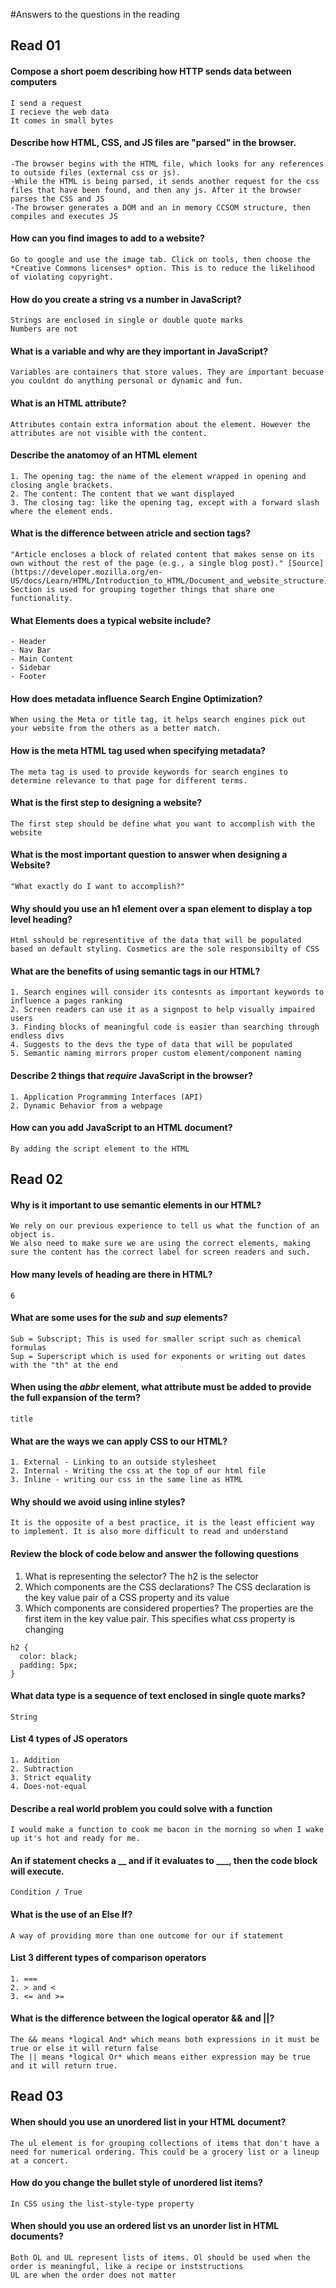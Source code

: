 #Answers to the questions in the reading

## Read 01

#### Compose a short poem describing how HTTP sends data between computers
```
I send a request
I recieve the web data
It comes in small bytes
```

#### Describe how HTML, CSS, and JS files are "parsed" in the browser.
```
-The browser begins with the HTML file, which looks for any references to outside files (external css or js).
-While the HTML is being parsed, it sends another request for the css files that have been found, and then any js. After it the browser parses the CSS and JS
-The browser generates a DOM and an in memory CCSOM structure, then compiles and executes JS
```

#### How can you find images to add to a website?
```
Go to google and use the image tab. Click on tools, then choose the *Creative Commons licenses* option. This is to reduce the likelihood of violating copyright.
```

#### How do you create a string vs a number in JavaScript?
```
Strings are enclosed in single or double quote marks
Numbers are not
```

#### What is a variable and why are they important in JavaScript?
```
Variables are containers that store values. They are important becuase you couldnt do anything personal or dynamic and fun.
```
#### What is an HTML attribute?
```
Attributes contain extra information about the element. However the attributes are not visible with the content.
```

#### Describe the anatomoy of an HTML element
```
1. The opening tag: the name of the element wrapped in opening and closing angle brackets.
2. The content: The content that we want displayed
3. The closing tag: like the opening tag, except with a forward slash where the element ends.
```

#### What is the difference between atricle and section tags?
```
"Article encloses a block of related content that makes sense on its own without the rest of the page (e.g., a single blog post)." [Source](https://developer.mozilla.org/en-US/docs/Learn/HTML/Introduction_to_HTML/Document_and_website_structure)
Section is used for grouping together things that share one functionality. 
```

#### What Elements does a typical website include?
```
- Header
- Nav Bar
- Main Content
- Sidebar
- Footer
```

#### How does metadata influence Search Engine Optimization?
```
When using the Meta or title tag, it helps search engines pick out your website from the others as a better match.
```

#### How is the meta HTML tag used when specifying metadata?
```
The meta tag is used to provide keywords for search engines to determine relevance to that page for different terms.
```

#### What is the first step to designing a website?
```
The first step should be define what you want to accomplish with the website
```

#### What is the most important question to answer when designing a Website?
```
"What exactly do I want to accomplish?"
```

#### Why should you use an h1 element over a span element to display a top level heading?
```
Html sshould be representitive of the data that will be populated based on default styling. Cosmetics are the sole responsibilty of CSS
```

#### What are the benefits of using semantic tags in our HTML?
```
1. Search engines will consider its contesnts as important keywords to influence a pages ranking
2. Screen readers can use it as a signpost to help visually impaired users
3. Finding blocks of meaningful code is easier than searching through endless divs
4. Suggests to the devs the type of data that will be populated
5. Semantic naming mirrors proper custom element/component naming
```

#### Describe 2 things that *require* JavaScript in the browser?
```
1. Application Programming Interfaces (API)
2. Dynamic Behavior from a webpage
```

#### How can you add JavaScript to an HTML document?
```
By adding the script element to the HTML
```

## Read 02

#### Why is it important to use semantic elements in our HTML?
```
We rely on our previous experience to tell us what the function of an object is.
We also need to make sure we are using the correct elements, making sure the content has the correct label for screen readers and such.
```

#### How many levels of heading are there in HTML?
```
6
```

#### What are some uses for the *sub* and *sup* elements?
```
Sub = Subscript; This is used for smaller script such as chemical formulas
Sup = Superscript which is used for exponents or writing out dates with the "th" at the end
```

#### When using the *abbr* element, what attribute must be added to provide the full expansion of the term?
```
title
```

#### What are the ways we can apply CSS to our HTML?
```
1. External - Linking to an outside stylesheet
2. Internal - Writing the css at the top of our html file
3. Inline - writing our css in the same line as HTML
```

#### Why should we avoid using inline styles?
```
It is the opposite of a best practice, it is the least efficient way to implement. It is also more difficult to read and understand
```

#### Review the block of code below and answer the following questions  
1. What is representing the selector?
The h2 is the selector
2. Which components are the CSS declarations?
The CSS declaration is the key value pair of a CSS property and its value
3. Which components are considered properties?
The properties are the first item in the key value pair. This specifies what css property is changing
```
h2 {
  color: black;
  padding: 5px;
}
```

#### What data type is a sequence of text enclosed in single quote marks?
```
String
```

#### List 4 types of JS operators
```
1. Addition
2. Subtraction
3. Strict equality
4. Does-not-equal
```

#### Describe a real world problem you could solve with a function
```
I would make a function to cook me bacon in the morning so when I wake up it's hot and ready for me.
```

#### An if statement checks a __ and if it evaluates to ___, then the code block will execute.
```
Condition / True
```

#### What is the use of an Else If?
```
A way of providing more than one outcome for our if statement
```

#### List 3 different types of comparison operators
```
1. ===
2. > and <
3. <= and >=
```

#### What is the difference between the logical operator && and ||?
```
The && means *logical And* which means both expressions in it must be true or else it will return false
The || means *logical Or* which means either expression may be true and it will return true.
```

## Read 03

#### When should you use an unordered list in your HTML document?
```
The ul element is for grouping collections of items that don't have a need for numerical ordering. This could be a grocery list or a lineup at a concert.
```

#### How do you change the bullet style of unordered list items?
```
In CSS using the list-style-type property
```

#### When should you use an ordered list vs an unorder list in HTML documents?
```
Both OL and UL represent lists of items. Ol should be used when the order is meaningful, like a recipe or inststructions
UL are when the order does not matter
```
